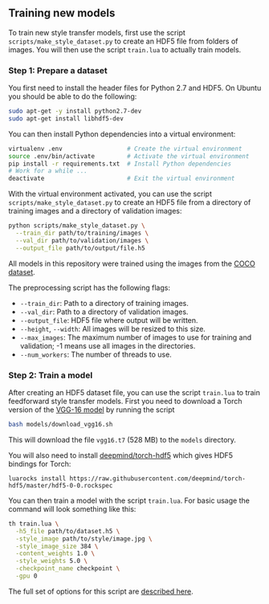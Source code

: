 ## Training new models

To train new style transfer models, first use the script
`scripts/make_style_dataset.py` to create an HDF5 file from folders of images.
You will then use the script `train.lua` to actually train models.

### Step 1: Prepare a dataset

You first need to install the header files for Python 2.7 and HDF5. On Ubuntu
you should be able to do the following:

```bash
sudo apt-get -y install python2.7-dev
sudo apt-get install libhdf5-dev
```

You can then install Python dependencies into a virtual environment:

```bash
virtualenv .env                  # Create the virtual environment
source .env/bin/activate         # Activate the virtual environment
pip install -r requirements.txt  # Install Python dependencies
# Work for a while ...
deactivate                       # Exit the virtual environment
```

With the virtual environment activated, you can use the script
`scripts/make_style_dataset.py` to create an HDF5 file from a directory of
training images and a directory of validation images:

```bash
python scripts/make_style_dataset.py \
  --train_dir path/to/training/images \
  --val_dir path/to/validation/images \
  --output_file path/to/output/file.h5
```

All models in this
repository were trained using the images from the
[COCO dataset](http://mscoco.org/).

The preprocessing script has the following flags:
- `--train_dir`: Path to a directory of training images.
- `--val_dir`: Path to a directory of validation images.
- `--output_file`: HDF5 file where output will be written.
- `--height`, `--width`: All images will be resized to this size.
- `--max_images`: The maximum number of images to use for training
  and validation; -1 means use all images in the directories.
- `--num_workers`: The number of threads to use.

### Step 2: Train a model

After creating an HDF5 dataset file, you can use the script `train.lua` to
train feedforward style transfer models. First you need to download a
Torch version of the
[VGG-16 model](https://gist.github.com/ksimonyan/211839e770f7b538e2d8#file-readme-md)
by running the script

```bash
bash models/download_vgg16.sh
```

This will download the file `vgg16.t7` (528 MB) to the `models` directory.

You will also need to install
[deepmind/torch-hdf5](https://github.com/deepmind/torch-hdf5)
which gives HDF5 bindings for Torch:

```
luarocks install https://raw.githubusercontent.com/deepmind/torch-hdf5/master/hdf5-0-0.rockspec
```

You can then train a model with the script `train.lua`. For basic usage the
command will look something like this:

```bash
th train.lua \
  -h5_file path/to/dataset.h5 \
  -style_image path/to/style/image.jpg \
  -style_image_size 384 \
  -content_weights 1.0 \
  -style_weights 5.0 \
  -checkpoint_name checkpoint \
  -gpu 0
```

The full set of options for this script are [described here](flags.md#trainlua).

